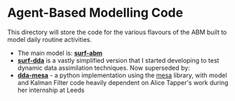 # Agent-Based Modelling Code

This directory will store the code for the various flavours of the ABM built to model daily routine activities. 

 - The main model is: **[surf-abm](./surf-abm)**
 - **[surf-dda](./surf-dda/)** is a vastly simplified version that I started developing to test dynamic data assimilation techniques. Now superseded by:
 - **[dda-mesa](./dda-mesa/)** - a python implementation using the [mesa](https://github.com/projectmesa/mesa/) library, with model and Kalman Filter code heavily dependent on Alice Tapper's work during her internship at Leeds
